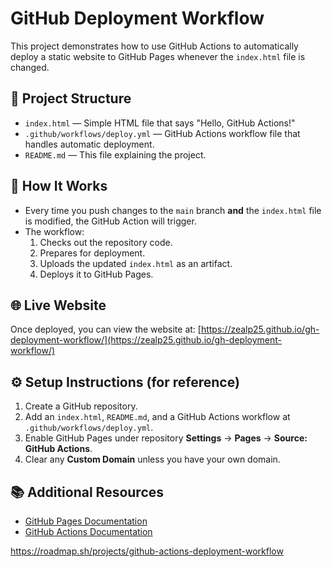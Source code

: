 # GitHub Deployment Workflow

This project demonstrates how to use GitHub Actions to automatically deploy a static website to GitHub Pages whenever the `index.html` file is changed.

## 📄 Project Structure

- `index.html` — Simple HTML file that says "Hello, GitHub Actions!"
- `.github/workflows/deploy.yml` — GitHub Actions workflow file that handles automatic deployment.
- `README.md` — This file explaining the project.

## 🚀 How It Works

- Every time you push changes to the `main` branch **and** the `index.html` file is modified, the GitHub Action will trigger.
- The workflow:
  1. Checks out the repository code.
  2. Prepares for deployment.
  3. Uploads the updated `index.html` as an artifact.
  4. Deploys it to GitHub Pages.

## 🌐 Live Website

Once deployed, you can view the website at: [https://zealp25.github.io/gh-deployment-workflow/](https://zealp25.github.io/gh-deployment-workflow/)

## ⚙️ Setup Instructions (for reference)

1. Create a GitHub repository.
2. Add an `index.html`, `README.md`, and a GitHub Actions workflow at `.github/workflows/deploy.yml`.
3. Enable GitHub Pages under repository **Settings** → **Pages** → **Source: GitHub Actions**.
4. Clear any **Custom Domain** unless you have your own domain.

## 📚 Additional Resources

- [GitHub Pages Documentation](https://docs.github.com/en/pages)
- [GitHub Actions Documentation](https://docs.github.com/en/actions)

https://roadmap.sh/projects/github-actions-deployment-workflow 
